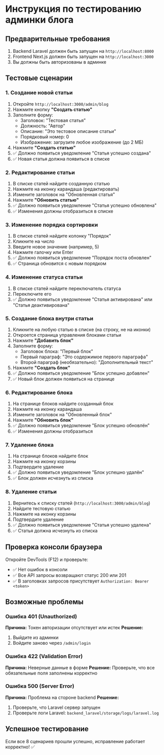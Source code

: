 # Инструкция по тестированию админки блога

## Предварительные требования
1. Backend Laravel должен быть запущен на `http://localhost:8000`
2. Frontend Next.js должен быть запущен на `http://localhost:3000`
3. Вы должны быть авторизованы в админке

## Тестовые сценарии

### 1. Создание новой статьи
1. Откройте `http://localhost:3000/admin/blog`
2. Нажмите кнопку **"Создать статью"**
3. Заполните форму:
   - Заголовок: "Тестовая статья"
   - Должность: "Автор"
   - Описание: "Это тестовое описание статьи"
   - Порядковый номер: 0
   - Изображение: загрузите любое изображение (до 2 МБ)
4. Нажмите **"Создать статью"**
5. ✅ Должно появиться уведомление "Статья успешно создана"
6. ✅ Новая статья должна появиться в списке

### 2. Редактирование статьи
1. В списке статей найдите созданную статью
2. Нажмите на иконку карандаша (редактировать)
3. Измените заголовок на "Обновленная статья"
4. Нажмите **"Обновить статью"**
5. ✅ Должно появиться уведомление "Статья успешно обновлена"
6. ✅ Изменения должны отобразиться в списке

### 3. Изменение порядка сортировки
1. В списке статей найдите колонку "Порядок"
2. Кликните на число
3. Введите новое значение (например, 5)
4. Нажмите галочку или Enter
5. ✅ Должно появиться уведомление "Порядок поста обновлен"
6. ✅ Страница обновится с новым порядком

### 4. Изменение статуса статьи
1. В списке статей найдите переключатель статуса
2. Переключите его
3. ✅ Должно появиться уведомление "Статья активирована" или "Статья деактивирована"

### 5. Создание блока внутри статьи
1. Кликните на любую статью в списке (на строку, не на иконки)
2. Откроется страница управления блоками статьи
3. Нажмите **"Добавить блок"**
4. Заполните форму:
   - Заголовок блока: "Первый блок"
   - Первый параграф: "Это содержимое первого параграфа"
   - Второй параграф (необязательно): "Дополнительный текст"
5. Нажмите **"Создать блок"**
6. ✅ Должно появиться уведомление "Блок успешно добавлен"
7. ✅ Новый блок должен появиться на странице

### 6. Редактирование блока
1. На странице блоков найдите созданный блок
2. Нажмите на иконку карандаша
3. Измените заголовок на "Обновленный блок"
4. Нажмите **"Обновить блок"**
5. ✅ Должно появиться уведомление "Блок успешно обновлён"
6. ✅ Изменения должны отобразиться

### 7. Удаление блока
1. На странице блоков найдите блок
2. Нажмите на иконку корзины
3. Подтвердите удаление
4. ✅ Должно появиться уведомление "Блок успешно удалён"
5. ✅ Блок должен исчезнуть из списка

### 8. Удаление статьи
1. Вернитесь к списку статей (`http://localhost:3000/admin/blog`)
2. Найдите тестовую статью
3. Нажмите на иконку корзины
4. Подтвердите удаление
5. ✅ Должно появиться уведомление "Статья успешно удалена"
6. ✅ Статья должна исчезнуть из списка

## Проверка консоли браузера
Откройте DevTools (F12) и проверьте:
- ✅ Нет ошибок в консоли
- ✅ Все API запросы возвращают статус 200 или 201
- ✅ В заголовках запросов присутствует `Authorization: Bearer <token>`

## Возможные проблемы

### Ошибка 401 (Unauthorized)
**Причина:** Токен авторизации отсутствует или истек
**Решение:** 
1. Выйдите из админки
2. Войдите заново через `/admin/login`

### Ошибка 422 (Validation Error)
**Причина:** Неверные данные в форме
**Решение:** Проверьте, что все обязательные поля заполнены корректно

### Ошибка 500 (Server Error)
**Причина:** Проблема на стороне backend
**Решение:** 
1. Проверьте, что Laravel сервер запущен
2. Проверьте логи Laravel: `backend_laravel/storage/logs/laravel.log`

## Успешное тестирование
Если все 8 сценариев прошли успешно, исправление работает корректно! ✅
